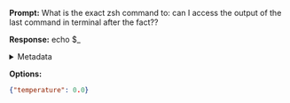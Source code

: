 **Prompt:**
What is the exact zsh command to: can I access the output of the last command in terminal after the fact??


**Response:**
echo $_

<details><summary>Metadata</summary>

- Duration: 1161 ms
- Datetime: 2023-08-30T16:29:50.118009
- Model: gpt-4-0613

</details>

**Options:**
```json
{"temperature": 0.0}
```

